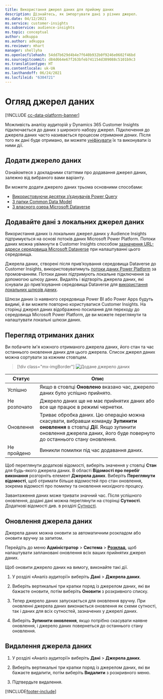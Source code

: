 ```yaml
---
title: Використання джерел даних для прийому даних
description: Дізнайтесь, як імпортувати дані з різних джерел.
ms.date: 04/12/2021
ms.service: customer-insights
ms.subservice: audience-insights
ms.topic: conceptual
author: adkuppa
ms.author: adkuppa
ms.reviewer: mhart
manager: shellyha
ms.openlocfilehash: 54dd7b629d4b4e7f640b932b0f9246e0602f46bd
ms.sourcegitcommit: d84d664e67f263bfeb741154d309088c5101b9c3
ms.translationtype: HT
ms.contentlocale: uk-UA
ms.lasthandoff: 06/24/2021
ms.locfileid: "6304721"
---
```

# <a name="data-sources-overview"></a>Огляд джерел даних

[!INCLUDE [cc-data-platform-banner](../includes/cc-data-platform-banner.md)]

Можливість аналізу аудиторій у Dynamics 365 Customer Insights підключається до даних з широкого набору джерел. Підключення до джерела даних часто називається процесом *отримання даних*. Після того як дані буде отримано, ви можете [уніфікувати](data-unification.md) їх та виконувати із ними дії.

## <a name="add-a-data-source"></a>Додати джерело даних

Ознайомтеся з докладними статтями про додавання джерел даних, залежно від вибраного вами варіанту.

Ви можете додати джерело даних трьома основними способами:

- [Використовуючи десятки з’єднувачів Power Query](connect-power-query.md)
- [З папки Common Data Model](connect-common-data-model.md)
- [З власного озера Microsoft Dataverse](connect-common-data-service-lake.md)

## <a name="add-data-from-on-premises-data-sources"></a>Додавайте дані з локальних джерел даних

Використання даних із локальних джерел даних у Audience Insights підтримується на основі потоків даних Microsoft Power Platform. Потоки даних можна увімкнути в Customer Insights способом [зазначення URL-адреси середовища Microsoft Dataverse](manage-environments.md#create-an-environment-in-an-existing-organization) при налаштуванні цього середовища.

Джерела даних, створені після прив’язування середовища Dataverse до Customer Insights, використовуватимуть [потоки даних Power Platform](/power-query/dataflows/overview-dataflows-across-power-platform-dynamics-365) за промовчанням. Потоки даних підтримують локальне підключення за допомогою шлюзу даних. Видаліть і відтворіть джерела даних, які існували до прив’язування середовища Dataverse для [використання локальних шлюзів даних](/data-integration/gateway/service-gateway-app.md).

Шлюзи даних із наявного середовища Power BI або Power Apps будуть видимі, й ви можете повторно користуватися Customer Insights. На сторінці джерел даних відображено посилання для переходу до середовища Microsoft Power Platform, де ви можете переглянути та налаштувати локальні шлюзи даних.

## <a name="review-ingested-data"></a>Перегляд отриманих даних

Ви побачите ім'я кожного отриманого джерела даних, його стан та час останнього оновлення даних для цього джерела. Список джерел даних можна сортувати за кожним стовпцем.

> [!div class="mx-imgBorder"]
> ![Додане джерело даних](media/configure-data-datasource-added.png "Додане джерело даних")

|Статус  |Опис  |
|---------|---------|
|Успішно   |Якщо в стовпці **Оновлено** вказано час, джерело даних було успішно прийнято.
|Не розпочато   |Джерело даних ще не має прийнятих даних або все ще працює в режимі чернетки.         |
|Оновлення    |Триває обробка даних. Цю операцію можна скасувати, вибравши команду **Зупинити оновлення** в стовпці **Дії**. Якщо зупинити оновлення джерела даних, його буде повернуто до останнього стану оновлення.       |
|Не пройдено     |Виникли помилки під час додавання даних.         |

Щоб переглянути додаткові відомості, виберіть значення у стовпці **Стан** для будь-якого джерела даних. В області **Відомості про перебіг виконання** розгорніть елемент **Джерела даних**. Виберіть **Переглянути відомості**, щоб отримати більше відомостей про стан оновлення, зокрема відомості про помилку та оновлення низхідного процесу.

Завантаження даних може тривати значний час. Після успішного оновлення, додані дані можна переглянути на сторінці **Сутності**. Додаткові відомості див. в розділі [Сутності](entities.md).

## <a name="refresh-a-data-source"></a>Оновлення джерела даних

Джерела даних можна оновити за автоматичним розкладом або оновити вручну за запитом. 

Перейдіть до меню **Адміністратор** > **Система** > [**Розклад**](system.md#schedule-tab), щоб налаштувати заплановані оновлення всіх ваших прийнятих джерел даних.

Щоб оновити джерело даних на вимогу, виконайте такі дії.

1. У розділі «Аналіз аудиторії» виберіть **Дані** > **Джерела даних**.

2. Виберіть вертикальні три крапки поряд із джерелом даних, які ви бажаєте оновити, потім виберіть **Оновити** з розкривного списку.

3. Тепер джерело даних запускається для оновлення вручну. При оновленні джерела даних виконається оновлення як схеми сутності, так і даних для всіх сутностей, зазначених у джерелі даних.

4. Виберіть **Зупинити оновлення**, якщо потрібно скасувати наявне оновлення, і джерело даних повернеться до останнього стану оновлення.

## <a name="delete-a-data-source"></a>Видалення джерела даних

1. У розділі «Аналіз аудиторії» виберіть **Дані** > **Джерела даних**.

2. Виберіть вертикальні три крапки поряд із джерелом даних, які ви бажаєте видалити, потім виберіть **Видалити** з розкривного меню.

3. Підтвердьте видалення.


[!INCLUDE[footer-include](../includes/footer-banner.md)]
